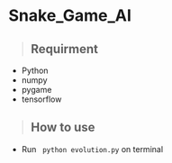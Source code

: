 Snake_Game_AI
=============


>## Requirment
- Python
- numpy
- pygame
- tensorflow

>## How to use
- Run ``` python evolution.py``` on terminal
